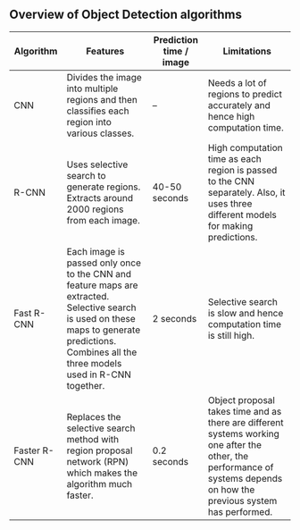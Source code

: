 ## Overview of Object Detection algorithms

| Algorithm	| Features | Prediction time / image	| Limitations |
| --------- | --------- | ---------------------- | -------------|
| CNN	| Divides the image into multiple regions and then classifies each region into various classes.	| –	| Needs a lot of regions to predict accurately and hence high computation time.| 
| R-CNN	| Uses selective search to generate regions. Extracts around 2000 regions from each image.	| 40-50 seconds	| High computation time as each region is passed to the CNN separately. Also, it uses three different models for making predictions.| 
| Fast R-CNN	| Each image is passed only once to the CNN and feature maps are extracted. Selective search is used on these maps to generate predictions. Combines all the three models used in R-CNN together.	| 2 seconds	| Selective search is slow and hence computation time is still high.| 
| Faster R-CNN	| Replaces the selective search method with region proposal network (RPN) which makes the algorithm much faster.	| 0.2 seconds	| Object proposal takes time and as there are different systems working one after the other, the performance of systems depends on how the previous system has performed.| 
